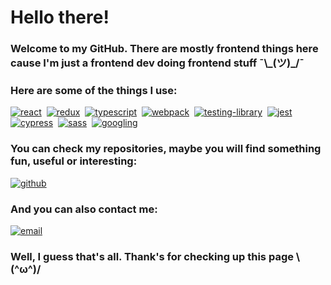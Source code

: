 
# Hello there!

### Welcome to my GitHub. There are mostly frontend things here cause I'm just a frontend dev doing frontend stuff ¯\\\_(ツ)\_/¯

### Here are some of the things I use:

<a href="https://reactjs.org/">
  <img alt="react" src="https://img.shields.io/badge/react-474747.svg?&style=for-the-badge&logo=react&logoColor=fff&logoWidth=20&labelColor=696969" /></a>&nbsp;
<a href="https://redux.js.org/">
  <img alt="redux" src="https://img.shields.io/badge/redux-474747.svg?&style=for-the-badge&logo=redux&logoColor=fff&logoWidth=20&labelColor=696969" /></a>&nbsp;
<a href="https://www.typescriptlang.org/">
  <img alt="typescript" src="https://img.shields.io/badge/typescript-474747.svg?&style=for-the-badge&logo=typescript&logoColor=fff&logoWidth=20&labelColor=696969" /></a>&nbsp;
<a href="https://webpack.js.org/">
  <img alt="webpack" src="https://img.shields.io/badge/webpack-474747.svg?&style=for-the-badge&logo=webpack&logoColor=fff&logoWidth=20&labelColor=696969" /></a>&nbsp;
<a href="https://testing-library.com/docs/react-testing-library/intro/">
  <img alt="testing-library" src="https://img.shields.io/badge/React Testing Library-474747.svg?&style=for-the-badge&logo=testing-library&logoColor=fff&logoWidth=20&labelColor=696969" /></a>&nbsp;
<a href="https://jestjs.io/">
  <img alt="jest" src="https://img.shields.io/badge/jest-474747.svg?&style=for-the-badge&logo=jest&logoColor=fff&logoWidth=20&labelColor=696969" /></a>&nbsp;
<a href="https://www.cypress.io/">
  <img alt="cypress" src="https://img.shields.io/badge/cypress-474747.svg?&style=for-the-badge&logo=cypress&logoColor=fff&logoWidth=20&labelColor=696969" /></a>&nbsp;
<a href="https://sass-lang.com/">
  <img alt="sass" src="https://img.shields.io/badge/sass-474747.svg?&style=for-the-badge&logo=sass&logoColor=fff&logoWidth=20&labelColor=696969" /></a>&nbsp;
<a href="https://google.com/">
  <img alt="googling" src="https://img.shields.io/badge/googling-474747.svg?&style=for-the-badge&logo=google&logoColor=fff&logoWidth=20&labelColor=696969" /></a>&nbsp;

### You can check my repositories, maybe you will find something fun, useful or interesting:
<a href="https://github.com/FairlyTales?tab=repositories">
  <img alt="github" src="https://img.shields.io/badge/repositories-474747.svg?&style=for-the-badge&logo=github&logoColor=fff&logoWidth=20&labelColor=696969" /></a>

### And you can also contact me:
<a href="mailto:khnychkin_kirill@tutanota.com">
  <img alt="email" src="https://img.shields.io/badge/email-474747.svg?&style=for-the-badge&logo=gmail&logoColor=fff&logoWidth=20&labelColor=696969" /></a>

### Well, I guess that's all. Thank's for checking up this page \\(^ω^)/

